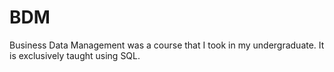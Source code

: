 # BDM
Business Data Management was a course that I took in my undergraduate. It is exclusively taught using SQL.
